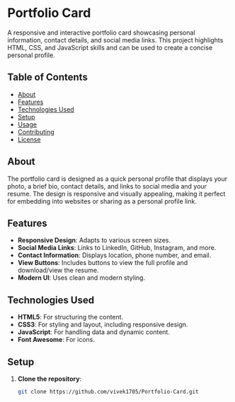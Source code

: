 ﻿# Portfolio Card

A responsive and interactive portfolio card showcasing personal information, contact details, and social media links. This project highlights HTML, CSS, and JavaScript skills and can be used to create a concise personal profile.



## Table of Contents

- [About](#about)
- [Features](#features)
- [Technologies Used](#technologies-used)
- [Setup](#setup)
- [Usage](#usage)
- [Contributing](#contributing)
- [License](#license)

## About

The portfolio card is designed as a quick personal profile that displays your photo, a brief bio, contact details, and links to social media and your resume. The design is responsive and visually appealing, making it perfect for embedding into websites or sharing as a personal profile link.

## Features

- **Responsive Design**: Adapts to various screen sizes.
- **Social Media Links**: Links to LinkedIn, GitHub, Instagram, and more.
- **Contact Information**: Displays location, phone number, and email.
- **View Buttons**: Includes buttons to view the full profile and download/view the resume.
- **Modern UI**: Uses clean and modern styling.

## Technologies Used

- **HTML5**: For structuring the content.
- **CSS3**: For styling and layout, including responsive design.
- **JavaScript**: For handling data and dynamic content.
- **Font Awesome**: For icons.

## Setup

1. **Clone the repository**:
   ```bash
   git clone https://github.com/vivek1705/Portfolio-Card.git
